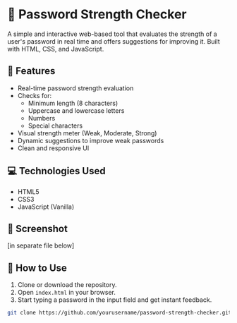 # 🔐 Password Strength Checker

A simple and interactive web-based tool that evaluates the strength of a user's password in real time and offers suggestions for improving it. Built with HTML, CSS, and JavaScript.

## 🧠 Features

- Real-time password strength evaluation
- Checks for:
  - Minimum length (8 characters)
  - Uppercase and lowercase letters
  - Numbers
  - Special characters
- Visual strength meter (Weak, Moderate, Strong)
- Dynamic suggestions to improve weak passwords
- Clean and responsive UI

## 💻 Technologies Used

- HTML5
- CSS3
- JavaScript (Vanilla)

## 📸 Screenshot

[in separate file below]

## 🚀 How to Use

1. Clone or download the repository.
2. Open `index.html` in your browser.
3. Start typing a password in the input field and get instant feedback.

```bash
git clone https://github.com/yourusername/password-strength-checker.git
